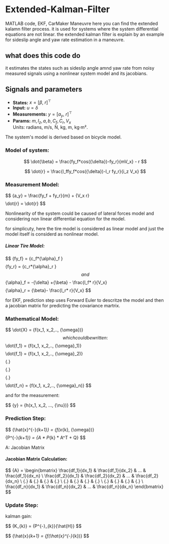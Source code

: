 # Extended-Kalman-Filter
MATLAB code, EKF, CarMaker Maneuvre
here you can find the extended kalamn filter process. it is used for systems where the system differential equations are not linear.
the extended kalman filter is explain by an example for sideslip angle and yaw rate estimation in a maneuvre.

## what does this code do
it estimates the states such as sideslip angle amnd yaw rate from noisy measured signals using a nonlinear system model and its jacobians.

## Signals and parameters
- **States:** $x = [\beta,\ r]^\top$
- **Input:** $u = \delta$
- **Measurements:** $y = [a_y,\ r]^\top$
- **Params:** $m, I_z, a, b, C_f, C_r, V_x$  
Units: radians, m/s, N, kg, m, kg·m².

The system's model is derived based on bicycle model.
### Model of system:
$$
\dot{\beta} = \frac{fy_f*cos({\delta})-fy_r}{mV_x} - r
$$

$$
\dot{r} = \frac{l_ffy_f*cos({\delta})-l_r fy_r}{i_z V_x}
$$

### Measurement Model:
$$
\{a_y} = \frac{fy_f + fy_r}{m} + \{V_x r}
$$
$$
\dot{r} = \dot{r}
$$

Nonlinearity of the system could be caused of lateral forces model and considering non linear differential equation for the model.

for simplicuty, here the tire model is considered as linear model and just the model itself is considerd as nonlinear model.

##### Linear Tire Model: 
$$
\{fy_f} = \{c_f*{\alpha}_f }
$$
$$
\{fy_r} = \{c_r*{\alpha}_r }
$$
and 
$$
\{\alpha}_f = -{\delta} +{\beta}  - \frac{l_f* r}{V_x}
$$
$$
\{\alpha}_r = {\beta}- \frac{l_r* r}{V_x}
$$

for EKF, prediction step uses Forward Euler to descritze the model and then a jacobian matrix for predicting the covariance martrix.

### Mathematical Model:
$$
\dot{X} = \{f(x_1, x_2,.., \{\omega})}
$$
which could be written: 
$$ \dot{f_1} =  \{f(x_1, x_2,.., \{\omega}_1)} $$
$$ \dot{f_1} =  \{f(x_1, x_2,.., \{\omega}_2)} $$
$$ \{.} $$
$$ \{.} $$
$$ \{.} $$
$$ \dot{f_n} =  \{f(x_1, x_2,.., \{\omega}_n)} $$

and for the measurement:

$$
\{y} = \{h(x_1, x_2, ..., \{\nu})}
$$
### Prediction Step:
$$
\{\hat{x}^{-}_\{k+1}} = \{f(x_\{k}, \{\omega})}
$$
$$
\{P^{-}_\{k+1}} = \{A * P_\{k} * A^T + Q}
$$

A: Jacobian Matrix

#### Jacobian Matrix Calculation:
$$
\{A} = \begin{bmatrix}
  \frac{df_1}{dx_1} & \frac{df_1}{dx_2} & ... & \frac{df_1}{dx_n} \\
  \frac{df_2}{dx_1} & \frac{df_2}{dx_2} & ... & \frac{df_2}{dx_n} \\
  \{.} & \{.} & \{.} & \{.} \\
   \{.} & \{.} & \{.} & \{.} \\
    \{.} & \{.} & \{.} & \{.} \\
    \frac{df_n}{dx_1} & \frac{df_n}{dx_2} & ... & \frac{df_n}{dx_n}
\end{bmatrix}
$$

### Update Step:
kalman gain:

$$ \{K_{k}} = \{P^{-}_\{k}}\{\hat{H}} $$

$$ \{\hat{x}_{k+1} = \{f(\hat{x}^{-}_\{k})} $$
